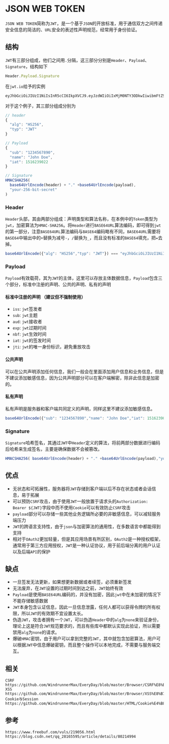 # JSON WEB TOKEN
`JSON WEB TOKEN`简称为`JWT`，是一个基于`JSON`的开放标准，用于通信双方之间传递安全信息的简洁的、`URL`安全的表述性声明规范，经常用于身份验证。

## 结构
`JWT`有三部分组成，他们之间用`.`分隔，这三部分分别是`Header`、`Payload`、`Signature`，结构如下

```javascript
Header.Payload.Signature
```
在`jwt.io`给予的实例

```
eyJhbGciOiJIUzI1NiIsInR5cCI6IkpXVCJ9.eyJzdWIiOiIxMjM0NTY3ODkwIiwibmFtZSI6IkpvaG4gRG9lIiwiaWF0IjoxNTE2MjM5MDIyfQ.SflKxwRJSMeKKF2QT4fwpMeJf36POk6yJV_adQssw5c
```
对于这个例子，其三部分组成分别为

```javascript
// header
{
  "alg": "HS256",
  "typ": "JWT"
}

// Payload
{
  "sub": "1234567890",
  "name": "John Doe",
  "iat": 1516239022
}

// Signature
HMACSHA256(
  base64UrlEncode(header) + "." +base64UrlEncode(payload),
  "your-256-bit-secret"
)
```

### Header
`Header`头部，其由两部分组成：声明类型和算法名称，在本例中的`Token`类型为`jwt`，加密算法为`HMAC-SHA256`。将`Header`进行`BASE64URL`算法编码，即可得到`jwt`的第一部分，注意`BASE64URL`算法编码与`BASE64`编码略有不同，`BASE64URL`需要将`BASE64`中输出中的`+`替换为减号`-`，`/`替换为`_`，而且没有标准的`BASE64`填充，把`=`去掉。

```javascript
base64UrlEncode({"alg": "HS256","typ": "JWT"}) === "eyJhbGciOiJIUzI1NiIsInR5cCI6IkpXVCJ9";
```

### Payload 
`Payload`有效载荷，其为`JWT`的主体，这里可以存放主体数据信息，`Payload`包含三个部分，标准中注册的声明、公共的声明、私有的声明
#### 标准中注册的声明 （建议但不强制使用）
* `iss`: `jwt`签发者
* `sub`: `jwt`主题
* `aud`: `jwt`接收者
* `exp`: `jwt`过期时间
* `nbf`: `jwt`生效时间
* `iat`: `jwt`的签发时间
* `jti`: `jwt`的唯一身份标识，避免重放攻击

#### 公共声明
可以在公共声明添加任何信息，我们一般会在里面添加用户信息和业务信息，但是不建议添加敏感信息，因为公共声明部分可以在客户端解密，除非此信息是加密的。

#### 私有声明
私有声明是服务器和客户端共同定义的声明，同样这里不建议添加敏感信息。

```javascript
base64UrlEncode({"sub": "1234567890","name": "John Doe","iat": 1516239022}) === "eyJzdWIiOiIxMjM0NTY3ODkwIiwibmFtZSI6IkpvaG4gRG9lIiwiaWF0IjoxNTE2MjM5MDIyfQ";
```
### Signature
`Signature`哈希签名，其通过`JWT`中`Header`定义的算法，将前两部分数据进行编码后哈希来生成签名，主要是确保数据不会被篡改。

```javascript
HMACSHA256( base64UrlEncode(header) + "." +base64UrlEncode(payload),"your-256-bit-secret") === "SflKxwRJSMeKKF2QT4fwpMeJf36POk6yJV_adQssw5c"
```

## 优点
* 无状态和可拓展性，服务器将`JWT`存储到客户端以后不存在状态或者会话信息，易于拓展
* 可以预防`CSRF`攻击，由于使用`JWT`一般放置于请求头的`Authorization: Bearer ${JWT}`字段中而不使用`Cookie`可以有效防止`CSRF`攻击
* `payload`部分可以存储一些其他业务逻辑所必要的非敏感信息，可以减轻服务端压力
* `JWT`的跨语言支持性，由于`json`与加密算法的通用性，在多数语言中都能得到支持
* 相对于`OAuth2`更加轻量，但是其应用场景有所区别，`OAuth2`是一种授权框架，通常用于第三方应用授权，`JWT`是一种认证协议，用于前后端分离的用户认证以及后端`API`的保护

## 缺点
* 一旦签发无法更新，如果想更新数据或者续签，必须重新签发
* 无法废弃，在`JWT`设置的过期时间到达之前，`JWT`始终有效
* `Payload`是使用`BASE64URL`编码的，并没有加密，因此`jwt`中在未加密的情况下不能存储敏感数据
* `JWT`本身包含认证信息，因此一旦信息泄露，任何人都可以获得令牌的所有权限，所以`JWT`的有效期不宜设置太长。
* 伪造`JWT`，攻击者拥有一个`JWT`，可以伪造`Header`中的`alg`为`none`来验证身份，理论上这是符合`JWT`规范要求的，而且有些库中都默认实现此验证，所以需要禁用`alg`为`none`的请求。
* 爆破`HMAC`密钥，由于用户可以拿到完整的`JWT`，其中就包含加密算法，用户可以根据`JWT`中信息爆破密钥，而且整个操作可以本地完成，不需要与服务端交互。

## 相关

```
CSRF https://github.com/WindrunnerMax/EveryDay/blob/master/Browser/CSRF%E8%B7%A8%E7%AB%99%E8%AF%B7%E6%B1%82%E4%BC%AA%E9%80%A0.md
XSS https://github.com/WindrunnerMax/EveryDay/blob/master/Browser/XSS%E8%B7%A8%E7%AB%99%E8%84%9A%E6%9C%AC%E6%94%BB%E5%87%BB.md
Cookie与Session https://github.com/WindrunnerMax/EveryDay/blob/master/HTML/Cookie%E4%B8%8ESession.md
```

## 参考

```
https://www.freebuf.com/vuls/219056.html
https://blog.csdn.net/qq_28165595/article/details/80214994
```

